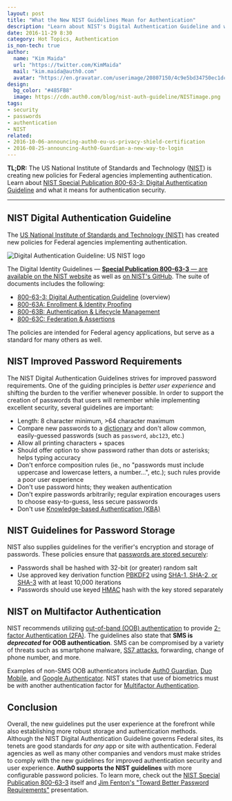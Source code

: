 ```yaml
---
layout: post
title: "What the New NIST Guidelines Mean for Authentication"
description: "Learn about NIST's Digital Authentication Guideline and what it means for authentication security."
date: 2016-11-29 8:30
category: Hot Topics, Authentication
is_non-tech: true
author:
  name: "Kim Maida"
  url: "https://twitter.com/KimMaida"
  mail: "kim.maida@auth0.com"
  avatar: "https://en.gravatar.com/userimage/20807150/4c9e5bd34750ec1dcedd71cb40b4a9ba.png"
design:
  bg_color: "#485FB8"
  image: https://cdn.auth0.com/blog/nist-auth-guideline/NISTimage.png
tags:
- security
- passwords
- authentication
- NIST
related:
- 2016-10-06-announcing-auth0-eu-us-privacy-shield-certification
- 2016-08-25-announcing-Auth0-Guardian-a-new-way-to-login
---
```


**TL;DR:** The US National Institute of Standards and Technology ([NIST](https://www.nist.gov/)) is creating new policies for Federal agencies implementing authentication. Learn about [NIST Special Publication 800-63-3: Digital Authentication Guideline](https://pages.nist.gov/800-63-3/sp800-63-3.html) and what it means for authentication security. 

---

## NIST Digital Authentication Guideline

The [US National Institute of Standards and Technology (NIST)](https://www.nist.gov/) has created new policies for Federal agencies implementing authentication.

![Digital Authentication Guideline: US NIST logo](https://cdn.auth0.com/blog/nist-auth-guideline/nist.png)

The Digital Identity Guidelines — [**Special Publication 800-63-3** — are available on the NIST website](https://pages.nist.gov/800-63-3/sp800-63-3.html) as well as [on NIST's GitHub](https://github.com/usnistgov/800-63-3). The suite of documents includes the following:

* [800-63-3: Digital Authentication Guideline](https://pages.nist.gov/800-63-3/sp800-63-3.html) (overview)
* [800-63A: Enrollment & Identity Proofing](https://pages.nist.gov/800-63-3/sp800-63a.html)
* [800-63B: Authentication & Lifecycle Management](https://pages.nist.gov/800-63-3/sp800-63b.html)
* [800-63C: Federation & Assertions](https://pages.nist.gov/800-63-3/sp800-63c.html)

The policies are intended for Federal agency applications, but serve as a standard for many others as well.

## NIST Improved Password Requirements

The NIST Digital Authentication Guidelines strives for improved password requirements. One of the guiding principles is _better user experience_ and shifting the burden to the verifier whenever possible. In order to support the creation of passwords that users will remember while implementing excellent security, several guidelines are important:

* Length: 8 character minimum, >64 character maximum
* Compare new passwords to a [dictionary](https://auth0.com/docs/connections/database/password-options#password-dictionary) and don't allow common, easily-guessed passwords (such as `password`, `abc123`, etc.)
* Allow all printing characters + spaces
* Should offer option to show password rather than dots or asterisks; helps typing accuracy
* Don't enforce composition rules (ie., no "passwords must include uppercase and lowercase letters, a number...", etc.); such rules provide a poor user experience
* Don't use password hints; they weaken authentication 
* Don't expire passwords arbitrarily; regular expiration encourages users to choose easy-to-guess, less secure passwords
* Don't use [Knowledge-based Authentication (KBA)](https://en.wikipedia.org/wiki/Knowledge-based_authentication)

## NIST Guidelines for Password Storage

NIST also supplies guidelines for the verifier's encryption and storage of passwords. These policies ensure that [passwords are stored securely](https://nakedsecurity.sophos.com/2013/11/20/serious-security-how-to-store-your-users-passwords-safely/):

* Passwords shall be hashed with 32-bit (or greater) random salt
* Use approved key derivation function [PBKDF2](https://www.ietf.org/rfc/rfc6070.txt) using [SHA-1, SHA-2, or SHA-3](https://en.wikipedia.org/wiki/Secure_Hash_Algorithm) with at least 10,000 iterations
* Passwords should use keyed [HMAC](https://tools.ietf.org/html/rfc2104) hash with the key stored separately

## NIST on Multifactor Authentication

NIST recommends utilizing [out-of-band (OOB) authentication](https://www.techopedia.com/definition/29532/out-of-band-authentication-ooba) to provide [2-factor Authentication (2FA)](https://auth0.com/learn/two-factor-authentication/). The guidelines also state that **SMS is _deprecated_ for OOB authentication**. SMS can be compromised by a variety of threats such as smartphone malware, [SS7 attacks](https://www.theguardian.com/technology/2016/apr/19/ss7-hack-explained-mobile-phone-vulnerability-snooping-texts-calls), forwarding, change of phone number, and more.

Examples of non-SMS OOB authenticators include [Auth0 Guardian](https://auth0.com/docs/multifactor-authentication/guardian), [Duo Mobile](https://duo.com/solutions/features/two-factor-authentication-methods/duo-mobile), and [Google Authenticator](https://support.google.com/accounts/answer/1066447?hl=en). NIST states that use of biometrics must be _with_ another authentication factor for [Multifactor Authentication](https://auth0.com/docs/multifactor-authentication).

## Conclusion

Overall, the new guidelines put the user experience at the forefront while also establishing more robust storage and authentication methods. Although the NIST Digital Authentication Guideline governs Federal sites, its tenets are good standards for _any_ app or site with authentication. Federal agencies as well as many other companies and vendors must make strides to comply with the new guidelines for improved authentication security and user experience. **Auth0 supports the NIST guidelines** with more configurable password policies. To learn more, check out the [NIST Special Publication 800-63-3](https://pages.nist.gov/800-63-3/sp800-63-3.html) itself and [Jim Fenton's "Toward Better Password Requirements"](http://www.slideshare.net/jim_fenton/toward-better-password-requirements) presentation.